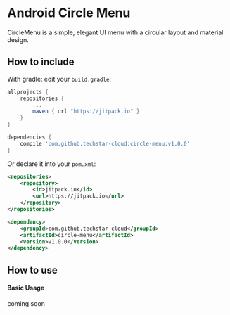 # Android Circle Menu

CircleMenu is a simple, elegant UI menu with a circular layout and material design.

How to include
---

With gradle: edit your `build.gradle`:
```groovy
allprojects {
    repositories {
        ...
        maven { url "https://jitpack.io" }
    }
}

dependencies {
    compile 'com.github.techstar-cloud:circle-menu:v1.0.0'
}
```

Or declare it into your `pom.xml`:

```xml
<repositories>
    <repository>
        <id>jitpack.io</id>
        <url>https://jitpack.io</url>
    </repository>
</repositories>

<dependency>
    <groupId>com.github.techstar-cloud</groupId>
    <artifactId>circle-menu</artifactId>
    <version>v1.0.0</version>
</dependency>
```

How to use
---

#### Basic Usage

   coming soon
